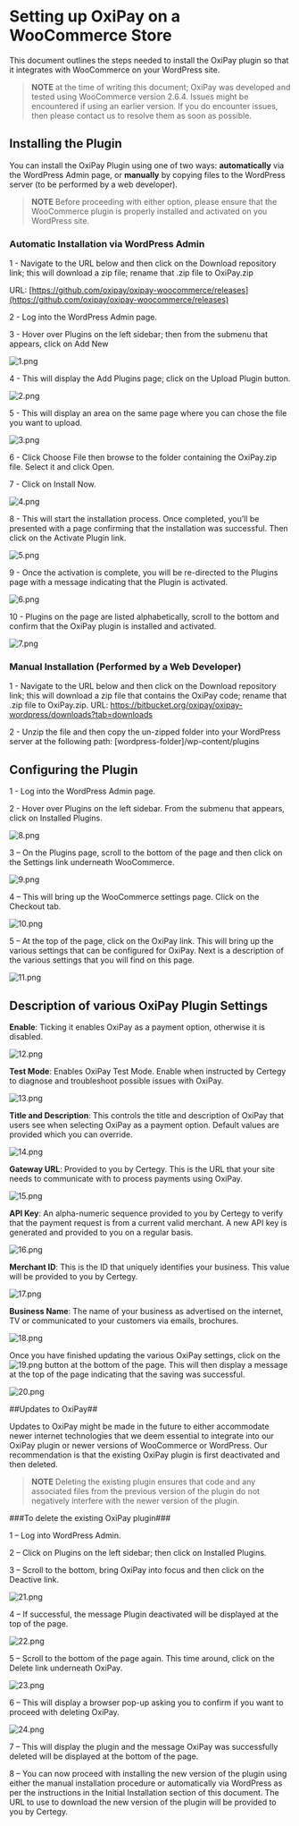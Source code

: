 # Setting up OxiPay on a WooCommerce Store

This document outlines the steps needed to install the OxiPay plugin so that it integrates with WooCommerce on your WordPress site.

> **NOTE** at the time of writing this document; OxiPay was developed and tested using WooCommerce version 2.6.4. Issues might be encountered if using an earlier version. If you do encounter issues, then please contact us to resolve them as soon as possible.

## Installing the Plugin

You can install the OxiPay Plugin using one of two ways: **automatically** via the WordPress Admin page, or **manually** by copying files to the WordPress server (to be performed by a web developer).

> **NOTE** Before proceeding with either option, please ensure that the WooCommerce plugin is properly installed and activated on you WordPress site.

### Automatic Installation via WordPress Admin
1 - Navigate to the URL below and then click on the Download repository link; this will download a zip file; rename that .zip file to OxiPay.zip 

URL: [https://github.com/oxipay/oxipay-woocommerce/releases](https://github.com/oxipay/oxipay-woocommerce/releases)

2 - Log into the WordPress Admin page.

3 - Hover over Plugins on the left sidebar; then from the submenu that appears, click on Add New

![1.png](/img/platforms/woocommerce/1.png)

4 - This will display the Add Plugins page; click on the Upload Plugin button.

![2.png](/img/platforms/woocommerce/2.png)

5 - This will display an area on the same page where you can chose the file you want to upload.

![3.png](/img/platforms/woocommerce/3.png)

6 - Click Choose File then browse to the folder containing the OxiPay.zip file. Select it and click Open.

7 - Click on Install Now.

![4.png](/img/platforms/woocommerce/4.png)

8 - This will start the installation process. Once completed, you’ll be presented with a page confirming that the installation was successful. Then click on the Activate Plugin link.

![5.png](/img/platforms/woocommerce/5.png)

9 - Once the activation is complete, you will be re-directed to the Plugins page with a message indicating that the Plugin is activated.

![6.png](/img/platforms/woocommerce/6.png)

10 - Plugins on the page are listed alphabetically, scroll to the bottom and confirm that the OxiPay plugin is installed and activated.

![7.png](/img/platforms/woocommerce/7.png)

### Manual Installation (Performed by a Web Developer)
1 - Navigate to the URL below and then click on the Download repository link; this will download a zip file that contains the OxiPay code; rename that .zip file to OxiPay.zip.
URL: https://bitbucket.org/oxipay/oxipay-wordpress/downloads?tab=downloads

2 - Unzip the file and then copy the un-zipped folder into your WordPress server at the following path: [wordpress-folder]/wp-content/plugins

## Configuring the Plugin
1 - Log into the WordPress Admin page.

2 - Hover over Plugins on the left sidebar. From the submenu that appears, click on Installed Plugins.

![8.png](/img/platforms/woocommerce/8.png)

3 – On the Plugins page, scroll to the bottom of the page and then click on the Settings link underneath WooCommerce.

![9.png](/img/platforms/woocommerce/9.png)

4 – This will bring up the WooCommerce settings page. Click on the Checkout tab.

![10.png](/img/platforms/woocommerce/10.png)

5 – At the top of the page, click on the OxiPay link. This will bring up the various settings that can be configured for OxiPay.
Next is a description of the various settings that you will find on this page.

![11.png](/img/platforms/woocommerce/11.png)

## Description of various OxiPay Plugin Settings
**Enable**: Ticking it enables OxiPay as a payment option, otherwise it is disabled.

![12.png](/img/platforms/woocommerce/12.png)

**Test Mode**: Enables OxiPay Test Mode. Enable when instructed by Certegy to diagnose and troubleshoot possible issues with OxiPay.

![13.png](/img/platforms/woocommerce/13.png)

**Title and Description**: This controls the title and description of OxiPay that users see when selecting OxiPay as a payment option. Default values are provided which you can override.

![14.png](/img/platforms/woocommerce/14.png)

**Gateway URL**: Provided to you by Certegy. This is the URL that your site needs to communicate with to process payments using OxiPay.

![15.png](/img/platforms/woocommerce/15.png)

**API Key**: An alpha-numeric sequence provided to you by Certegy to verify that the payment request is from a current valid merchant. A new API key is generated and provided to you on a regular basis.

![16.png](/img/platforms/woocommerce/16.png)

**Merchant ID**: This is the ID that uniquely identifies your business. This value will be provided to you by Certegy.

![17.png](/img/platforms/woocommerce/17.png)

**Business Name**: The name of your business as advertised on the internet, TV or communicated to your customers via emails, brochures.

![18.png](/img/platforms/woocommerce/18.png)

Once you have finished updating the various OxiPay settings, click on the ![19.png](/img/platforms/woocommerce/19.png) button at the bottom of the page. This will then display a message at the top of the page indicating that the saving was successful.

![20.png](/img/platforms/woocommerce/20.png)

##Updates to OxiPay##

Updates to OxiPay might be made in the future to either accommodate newer internet technologies that we deem essential to integrate into our OxiPay plugin or newer versions of WooCommerce or WordPress. Our recommendation is that the existing OxiPay plugin is first deactivated and then deleted.

> **NOTE** Deleting the existing plugin ensures that code and any associated files from the previous version of the plugin do not negatively interfere with the newer version of the plugin.

###To delete the existing OxiPay plugin###

1 – Log into WordPress Admin.

2 – Click on Plugins on the left sidebar; then click on Installed Plugins.

3 – Scroll to the bottom, bring OxiPay into focus and then click on the Deactive link.

![21.png](/img/platforms/woocommerce/21.png)

4 – If successful, the message Plugin deactivated will be displayed at the top of the page.

![22.png](/img/platforms/woocommerce/22.png)

5 – Scroll to the bottom of the page again. This time around, click on the Delete link underneath OxiPay.

![23.png](/img/platforms/woocommerce/23.png)

6 – This will display a browser pop-up asking you to confirm if you want to proceed with deleting OxiPay.

![24.png](/img/platforms/woocommerce/24.png)

7 – This will display the plugin and the message OxiPay was successfully deleted will be displayed at the bottom of the page.

8 – You can now proceed with installing the new version of the plugin using either the manual installation procedure or automatically via WordPress as per the instructions in the Initial Installation section of this document. The URL to use to download the new version of the plugin will be provided to you by Certegy.
